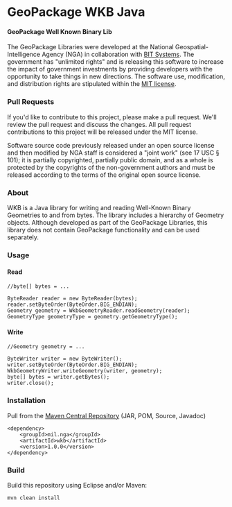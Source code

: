 # GeoPackage WKB Java

#### GeoPackage Well Known Binary Lib ####

The GeoPackage Libraries were developed at the National Geospatial-Intelligence Agency (NGA) in collaboration with [BIT Systems](https://www.bit-sys.com/index.jsp). The government has "unlimited rights" and is releasing this software to increase the impact of government investments by providing developers with the opportunity to take things in new directions. The software use, modification, and distribution rights are stipulated within the [MIT license](http://choosealicense.com/licenses/mit/).

### Pull Requests ###
If you'd like to contribute to this project, please make a pull request. We'll review the pull request and discuss the changes. All pull request contributions to this project will be released under the MIT license.

Software source code previously released under an open source license and then modified by NGA staff is considered a "joint work" (see 17 USC § 101); it is partially copyrighted, partially public domain, and as a whole is protected by the copyrights of the non-government authors and must be released according to the terms of the original open source license.

### About ###

WKB is a Java library for writing and reading Well-Known Binary Geometries to and from bytes. The library includes a hierarchy of Geometry objects. Although developed as part of the GeoPackage Libraries, this library does not contain GeoPackage functionality and can be used separately.

### Usage ###

#### Read ####

    //byte[] bytes = ...    
    
    ByteReader reader = new ByteReader(bytes);
    reader.setByteOrder(ByteOrder.BIG_ENDIAN);
    Geometry geometry = WkbGeometryReader.readGeometry(reader);
    GeometryType geometryType = geometry.getGeometryType();

#### Write ####

    //Geometry geometry = ...
    
    ByteWriter writer = new ByteWriter();
    writer.setByteOrder(ByteOrder.BIG_ENDIAN);
    WkbGeometryWriter.writeGeometry(writer, geometry);
    byte[] bytes = writer.getBytes();
    writer.close();

### Installation ###

Pull from the [Maven Central Repository](http://search.maven.org/#artifactdetails|mil.nga|wkb|1.0.0|jar) (JAR, POM, Source, Javadoc)

    <dependency>
        <groupId>mil.nga</groupId>
        <artifactId>wkb</artifactId>
        <version>1.0.0</version>
    </dependency>

### Build ###

Build this repository using Eclipse and/or Maven:

    mvn clean install
